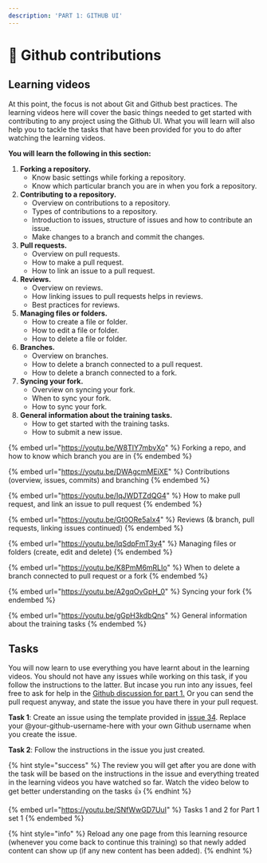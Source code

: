 ```yaml
---
description: 'PART 1: GITHUB UI'
---
```


# 🤝 Github contributions

## Learning videos

At this point, the focus is not about Git and Github best practices. The learning videos here will cover the basic things needed to get started with contributing to any project using the Github UI. What you will learn will also help you to tackle the tasks that have been provided for you to do after watching the learning videos.

**You will learn the following in this section:**

1. **Forking a repository.**
   - Know basic settings while forking a repository.
   - Know which particular branch you are in when you fork a repository.
2. **Contributing to a repository.**
   - Overview on contributions to a repository. 
   - Types of contributions to a repository.
   - Introduction to issues, structure of issues and how to contribute an issue. 
   - Make changes to a branch and commit the changes.
3. **Pull requests.**
   - Overview on pull requests.
   - How to make a pull request.
   - How to link an issue to a pull request.
4. **Reviews.**
   - Overview on reviews.
   - How linking issues to pull requests helps in reviews.
   - Best practices for reviews.
5. **Managing files or folders.**
   - How to create a file or folder.
   - How to edit a file or folder.
   - How to delete a file or folder. 
6. **Branches.**
   - Overview on branches.
   - How to delete a branch connected to a pull request.
   - How to delete a branch connected to a fork.
7. **Syncing your fork.**
   - Overview on syncing your fork.
   - When to sync your fork.
   - How to sync your fork.
8. **General information about the training tasks.**
   - How to get started with the training tasks.
   - How to submit a new issue.


{% embed url="https://youtu.be/W8TIY7mbvXo" %}
Forking a repo, and how to know which branch you are in
{% endembed %}

{% embed url="https://youtu.be/DWAgcmMEiXE" %}
Contributions (overview, issues, commits) and branching
{% endembed %}

{% embed url="https://youtu.be/IqJWDTZdQG4" %}
How to make pull request, and link an issue to pull request
{% endembed %}

{% embed url="https://youtu.be/Gt0ORe5aIx4" %}
Reviews (& branch, pull requests, linking issues continued)
{% endembed %}

{% embed url="https://youtu.be/lqSdpFmT3y4" %}
Managing files or folders (create, edit and delete)
{% endembed %}

{% embed url="https://youtu.be/K8PmM6mRLIo" %}
When to delete a branch connected to pull request or a fork
{% endembed %}

{% embed url="https://youtu.be/A2gqOvGpH_0" %}
Syncing your fork
{% endembed %}

{% embed url="https://youtu.be/gGpH3kdbQns" %}
General information about the training tasks
{% endembed %}

## Tasks

You will now learn to use everything you have learnt about in the learning videos. You should not have any issues while working on this task, if you follow the instructions to the latter. But incase you run into any issues, feel free to ask for help in the [Github discussion for part 1.](https://github.com/Ifycode/git-github-training/discussions/79) Or you can send the pull request anyway, and state the issue you have there in your pull request.

**Task 1**: Create an issue using the template provided in [issue 34](https://github.com/Ifycode/git-github-training/issues/34). Replace your @your-github-username-here with your own Github username when you create the issue.

**Task 2**: Follow the instructions in the issue you just created.

{% hint style="success" %}
The review you will get after you are done with the task will be based on the instructions in the issue and everything treated in the learning videos you have watched so far. Watch the video below to get better understanding on the tasks :thumbsup:
{% endhint %}

{% embed url="https://youtu.be/SNfWwGD7UuI" %}
Tasks 1 and 2 for Part 1 set 1
{% endembed %}

{% hint style="info" %}
Reload any one page from this learning resource (whenever you come back to continue this training) so that newly added content can show up (if any new content has been added).
{% endhint %}
